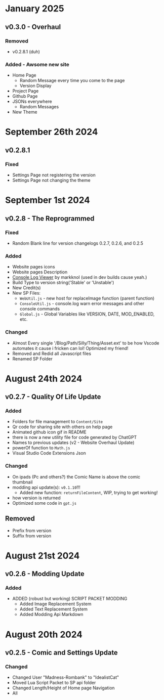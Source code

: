 # January 2025
## v0.3.0 - Overhaul
### Removed
- v0.2.8.1 (duh)
### Added - Awsome new site
- Home Page
  - Random Message every time you come to the page
  - Version Display
- Project Page
- Github Page
- JSONs everywhere
  - Random Messages
- New Theme

# September 26th 2024
## v0.2.8.1
### Fixed
- Settings Page not registering the version
- Settings Page not changing the theme

# September 1st 2024
## v0.2.8 - The Reprogrammed
### Fixed
- Random Blank line for version changelogs 0.2.7, 0.2.6, and 0.2.5
### Added
- Website pages icons
- Website pages Description
- [Console Log Viewer](https://github.com/markknol/console-log-viewer/tree/master) by markknol (used in dev builds cause yeah.)
- Build Type to version string('Stable' or 'Unstable')
- New Credit(s)
- New SP Files:
  - `WebUtil.js` - new host for replaceImage function (parent function)
  - `ConsoleUtil.js` - console.log warn error messages and other console commands
  - `Global.js` - Global Variables like VERSION, DATE, MOD_ENABLED, etc.
### Changed
- Almost Every single '/Blog/Path/Silly/Thing/Asset.ext' to be how Vscode automates it cause i fricken can lol! Optimized my friend!
- Removed and Redid all Javascript files
- Renamed SP Folder

# August 24th 2024
## v0.2.7 - Quality Of Life Update
### Added
- Folders for file management to ``Content/Site``
- Qr code for sharing site with others on help page
- Animated github icon gif in README
- there is now a new utility file for code generated by ChatGPT
- Names to previous updates (v2 - Website Overhaul Update)
- powerOf function to ``Math.js``
- Visual Studio Code Extensions Json
### Changed
- On ipads (Pc and others?) the Comic Name is above the comic thumbnail
- modding api update(s): ``v0.1.10``!!!
  - Added new function: ``returnFileContent``, WIP, trying to get working!
- how version is returned
- Optimized some code in ``gpt.js``
## Removed
- Prefix from version
- Suffix from version

# August 21st 2024
## v0.2.6 - Modding Update
### Added
- ADDED (robust but working) SCRIPT PACKET MODDING
  - Added Image Replacement System
  - Added Text Replacement System
  - Added Modding Api Markdown

# August 20th 2024
## v0.2.5 - Comic and Settings Update
### Changed
- Changed User "Madness-Rombank" to "IdealistCat"
- Moved Lua Script Packet to SP api folder
- Changed Length/Height of Home page Navigation
- All <script> tags are modules
- Changed almost all uses of href/src to be less bug likely (I Changed them to work in the best way, it's hard to explain)
### Added
- Added SP Folders (there are folders for different files)
- Added Comic book section of the site
  - Added Idealist Cat Comic
    - Added Issue 1
    - Added Issue 2
    - Added Issue 3
- Added Settings Page
  - Added Light mode (aka piss mode)
  - Added Theme Switching to all pages. (they recognize the theme and adapt)
  - Added Custom Button(s)
- Added Bean Club to home page (pauleps idea)
- Added Dropdown Table of Contents
### Removed
- Removed Top Scrolling Text from home page

# August 14th 2024
## v0.2.4
### Added
- Added Missing Drago Cuven Credits
- Added Table of Contents to blog
- Added Blog Folder for Blog paged
- Added 5th Base Theme Color
- Added Scrolling Credits Text
- Added Blog 2 WIP (unaccesable)
### Fixed
- Fixed Bug where if in a higher folder than root, 404 should send you to the right place instead of stacking
- Fixed "Blog1" Spelling
### Changed
- Changed the whole changelog so now it follows the new format

# August 9th 2024
## v0.2.3 - Blog 1 Update
### Added
- 10 pixel padding (suggestion by bit7)
- Credit Tab for Discord user suggestions
- New Changelog Format
- Added [Wasmoon](https://github.com/ceifa/wasmoon/tree/main) Support (thanks drago_cuven)
### Changed
- 404 Page now has centered text
- Blog 1 is now finished
- The image of the github folders in the help page is moved
- instead of JSP it is now SP.
### Removed
- Wip img and text is removed from home page

## v0.2.2
### Added
- Readded Blogs List Page
- Readded Blog 1 Page
- Added functionality for any Link Text relating to the new new Pages
- Added new credit
- Added Help Page (Idea by TRIPPY)
- Added Custom 404 Page
### Removed
- Removed Latest Blog Link Text
- Removed "Crash Report" Github Issue Template
### Changed
- Worked on Blog 1
- Messed around with Credit Pages Styling

# August 8th 2024
## v0.2.1
### Removed
- Removed and Redid Pages Folder
- Removed Content/Source Folder, now JSP Folder not in Content Folder
### Changed
- Redid base theme/style
- Redid Credits Page
- Source code and development source text is smaller
- site contents are now centered
- archive folder is restored
### Fixed
- [Fixed 404 on Credits Leave](https://github.com/DragginGroup/Blog/issues/4#issue-2456296931)

## v0.2.0 - Website Overhaul Update
### Changed
- Blog Version is now literally Hard-coded, through code. Lolz
- Slow Scrolling Text...
- Shortened Text
- Blog 1 in progress
### Added
- JAVASCRIPT FOLDER!! (content/source)
- ARCHIVING FOLDER! (content/archive)
- GITHUB FOLDER- wait what? (content/github)
- ANIMATED README WIP GIF

<p align="center">
<img src="https://raw.githubusercontent.com/DragginGroup/Blog/main/Content/Github/WIP.gif" width="150" title="wip">
</p>

- JAVASCRIPT FILES THAT CONTROL INDIVIDUAL PARTS OF THE SITE! (I call them JS Packets)
- Development fork!
- Github issue templates!
- Github Pull Request Templates!
- oh yeah, CHANGELOG FILE!
### Fixed
- Correct Capitalization on main site page!!!
- some little font weight fixes
- Blogs Page works

## v0.1.2
### Fixed
- I hardcode the blog Version now. Fuck me man...

## v0.1.1
### Fixed
- I fixed one small thing lol, that was fast

## v0.1 - Inital Version
### Added
- Main Site
- Credits Page
- Blogs Page (W.I.P. aka ugly as shit)
- First Blog Page (no content)
- Latest Commit Text
- Latest Version
